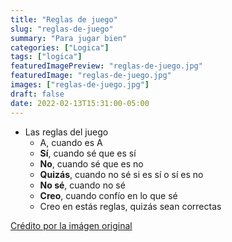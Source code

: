 ```yaml
---
title: "Reglas de juego"
slug: "reglas-de-juego"
summary: "Para jugar bien"
categories: ["Logica"]
tags: ["logica"]
featuredImagePreview: "reglas-de-juego.jpg"
featuredImage: "reglas-de-juego.jpg"
images: ["reglas-de-juego.jpg"]
draft: false
date: 2022-02-13T15:31:00-05:00
---
```


- Las reglas del juego
	- A, cuando es A
	- **Sí**, cuando sé que es sí
	- **No**, cuando sé que es no
	- **Quizás**, cuando no sé si es sí o sí es no
	- **No sé**, cuando no sé
	- **Creo**, cuando confío en lo que sé
	- Creo en estás reglas, quizás sean correctas

[Crédito por la imágen original](https://www.mpadeco.com/thumb.php?zc=3&f=0&src=/sites/mpadeco/files/products/6c2d9ec9b197153c8bdffd7d0f53d94d.png&fl=none&w=500&h=500)